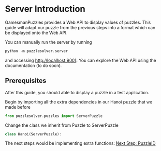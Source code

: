 # Server Introduction
GamesmanPuzzles provides a Web API to display values of puzzles. This guide will adapt our puzzle from the previous steps into a format which can be displayed onto the Web API.

You can manually run the server by running
```python
python -m puzzlesolver.server
```
and accessing [http://localhost:9001](http://localhost:9001). You can explore the Web API using the documentation (to do soon).

## Prerequisites

After this guide, you should able to display a puzzle in a test application.

Begin by importing all the extra dependencies in our Hanoi puzzle that we made before
```python
from puzzlesolver.puzzles import ServerPuzzle
```

Change the class we inherit from Puzzle to ServerPuzzle

```python
class Hanoi(ServerPuzzle):
```

The next steps would be implementing extra functions:
[Next Step: PuzzleID](08_PuzzleID.md)

